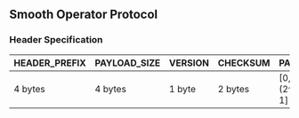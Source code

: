 ## Smooth Operator Protocol

### Header Specification

| HEADER_PREFIX | PAYLOAD_SIZE | VERSION | CHECKSUM | PAYLOAD               |
|---------------|--------------|---------|----------|-----------------------|
| 4 bytes       | 4 bytes      | 1 byte  | 2 bytes  | [0, (2^32) - 1] bytes |

